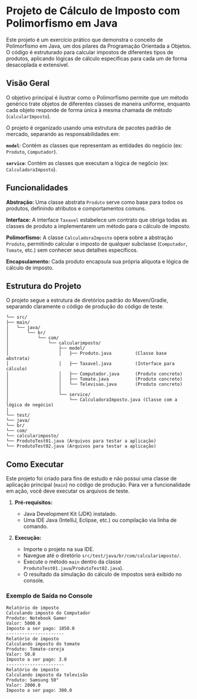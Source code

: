 # Projeto de Cálculo de Imposto com Polimorfismo em Java



Este projeto é um exercício prático que demonstra o conceito de Polimorfismo em Java, um dos pilares da Programação Orientada a Objetos. O código é estruturado para calcular impostos de diferentes tipos de produtos, aplicando lógicas de cálculo específicas para cada um de forma desacoplada e extensível.



## Visão Geral



O objetivo principal é ilustrar como o Polimorfismo permite que um método genérico trate objetos de diferentes classes de maneira uniforme, enquanto cada objeto responde de forma única à mesma chamada de método (`calcularImposto`).



O projeto é organizado usando uma estrutura de pacotes padrão de mercado, separando as responsabilidades em:



**`model`**: Contém as classes que representam as entidades do negócio (ex: `Produto`, `Computador`).

**`service`**: Contém as classes que executam a lógica de negócio (ex: `CalculadoraImposto`).

## Funcionalidades

**Abstração:** Uma classe abstrata `Produto` serve como base para todos os produtos, definindo atributos e comportamentos comuns.

**Interface:** A interface `Taxavel` estabelece um contrato que obriga todas as classes de produto a implementarem um método para o cálculo de imposto.

**Polimorfismo:** A classe `CalculadoraImposto` opera sobre a abstração `Produto`, permitindo calcular o imposto de qualquer subclasse (`Computador`, `Tomate`, etc.) sem conhecer seus detalhes específicos.

**Encapsulamento:** Cada produto encapsula sua própria alíquota e lógica de cálculo de imposto.

## Estrutura do Projeto

O projeto segue a estrutura de diretórios padrão do Maven/Gradle, separando claramente o código de produção do código de teste.

```
└── src/
├── main/
│   └── java/
│       └── br/
│           └── com/
│               └── calcularimposto/
│                   ├── model/
│                   │   ├── Produto.java         (Classe base abstrata)
│                   │   ├── Taxavel.java         (Interface para cálculo)
│                   │   ├── Computador.java      (Produto concreto)
│                   │   ├── Tomate.java          (Produto concreto)
│                   │   └── Televisao.java       (Produto concreto)
│                   │
│                   └── service/
│                       └── CalculadoraImposto.java (Classe com a lógica de negócio)
│
└── test/
└── java/
└── br/
└── com/
└── calcularimposto/
└── ProdutoTest01.java (Arquivos para testar a aplicação)
└── ProdutoTest02.java (Arquivos para testar a aplicação)
```
## Como Executar

Este projeto foi criado para fins de estudo e não possui uma classe de aplicação principal (`main`) no código de produção. Para ver a funcionalidade em ação, você deve executar os arquivos de teste.

1.  **Pré-requisitos:**
    * Java Development Kit (JDK) instalado.
    * Uma IDE Java (IntelliJ, Eclipse, etc.) ou compilação via linha de comando.

2.  **Execução:**
    * Importe o projeto na sua IDE.
    * Navegue até o diretório `src/test/java/br/com/calcularimposto/`.
    * Execute o método `main` dentro da classe `ProdutoTest01.java`/`ProdutoTest02.java`).
    * O resultado da simulação do cálculo de impostos será exibido no console.

### Exemplo de Saída no Console
```
Relatório de imposto
Calculando imposto do Computador
Produto: Notebook Gamer
Valor: 5000.0
Imposto a ser pago: 1050.0
----------------------
Relatório de imposto
Calculando imposto do tomate
Produto: Tomate-cereja
Valor: 50.0
Imposto a ser pago: 3.0
----------------------
Relatório de imposto
Calculando imposto da televisão
Produto: Samsung 50" 
Valor: 2000.0
Imposto a ser pago: 300.0
```
